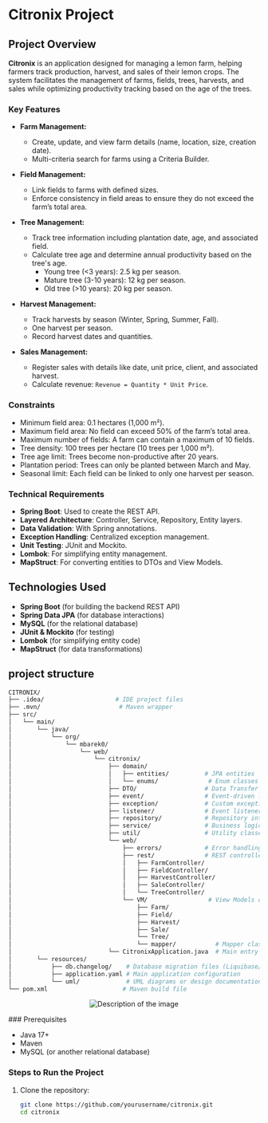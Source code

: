 # Citronix Project

## Project Overview

**Citronix** is an application designed for managing a lemon farm, helping farmers track production, harvest, and sales of their lemon crops. The system facilitates the management of farms, fields, trees, harvests, and sales while optimizing productivity tracking based on the age of the trees.

### Key Features

- **Farm Management:**
  - Create, update, and view farm details (name, location, size, creation date).
  - Multi-criteria search for farms using a Criteria Builder.

- **Field Management:**
  - Link fields to farms with defined sizes.
  - Enforce consistency in field areas to ensure they do not exceed the farm’s total area.

- **Tree Management:**
  - Track tree information including plantation date, age, and associated field.
  - Calculate tree age and determine annual productivity based on the tree's age.
    - Young tree (<3 years): 2.5 kg per season.
    - Mature tree (3-10 years): 12 kg per season.
    - Old tree (>10 years): 20 kg per season.

- **Harvest Management:**
  - Track harvests by season (Winter, Spring, Summer, Fall).
  - One harvest per season.
  - Record harvest dates and quantities.

- **Sales Management:**
  - Register sales with details like date, unit price, client, and associated harvest.
  - Calculate revenue: `Revenue = Quantity * Unit Price`.

### Constraints

- Minimum field area: 0.1 hectares (1,000 m²).
- Maximum field area: No field can exceed 50% of the farm’s total area.
- Maximum number of fields: A farm can contain a maximum of 10 fields.
- Tree density: 100 trees per hectare (10 trees per 1,000 m²).
- Tree age limit: Trees become non-productive after 20 years.
- Plantation period: Trees can only be planted between March and May.
- Seasonal limit: Each field can be linked to only one harvest per season.

### Technical Requirements

- **Spring Boot**: Used to create the REST API.
- **Layered Architecture**: Controller, Service, Repository, Entity layers.
- **Data Validation**: With Spring annotations.
- **Exception Handling**: Centralized exception management.
- **Unit Testing**: JUnit and Mockito.
- **Lombok**: For simplifying entity management.
- **MapStruct**: For converting entities to DTOs and View Models.

## Technologies Used

- **Spring Boot** (for building the backend REST API)
- **Spring Data JPA** (for database interactions)
- **MySQL** (for the relational database)
- **JUnit & Mockito** (for testing)
- **Lombok** (for simplifying entity code)
- **MapStruct** (for data transformations)

## project structure
```sh
CITRONIX/
├── .idea/                    # IDE project files
├── .mvn/                      # Maven wrapper
├── src/                       
│   └── main/                  
│       └── java/              
│           └── org/           
│               └── mbarek0/  
│                   └── web/   
│                       └── citronix/
│                           ├── domain/
│                           │   ├── entities/          # JPA entities
│                           │   └── enums/              # Enum classes
│                           ├── DTO/                   # Data Transfer Objects
│                           ├── event/                 # Event-driven logic
│                           ├── exception/             # Custom exceptions
│                           ├── listener/              # Event listeners
│                           ├── repository/            # Repository interfaces
│                           ├── service/               # Business logic services
│                           ├── util/                  # Utility classes
│                           └── web/
│                               ├── errors/            # Error handling logic
│                               ├── rest/              # REST controllers (API endpoints)
│                               │   ├── FarmController/
│                               │   ├── FieldController/
│                               │   ├── HarvestController/
│                               │   ├── SaleController/
│                               │   └── TreeController/
│                               └── VM/                 # View Models or Value Models
│                                   ├── Farm/
│                                   ├── Field/
│                                   ├── Harvest/
│                                   ├── Sale/
│                                   └── Tree/
│                                   └── mapper/           # Mapper classes for DTO/entity conversion
│                           └── CitronixApplication.java  # Main entry point for the Spring Boot application
│       └── resources/
│           ├── db.changelog/    # Database migration files (Liquibase/Flyway)
│           ├── application.yaml # Main application configuration
│           └── uml/             # UML diagrams or design documentation
└── pom.xml                     # Maven build file

```
<p align="center">
  <img src="https://drive.google.com/uc?export=view&id=1pkkPT0tgTqgYwldn991Tss0YS5XAzy5y" alt="Description of the image">
</p>
### Prerequisites

- Java 17+
- Maven
- MySQL (or another relational database)

### Steps to Run the Project

1. Clone the repository:
   ```bash
   git clone https://github.com/yourusername/citronix.git
   cd citronix
